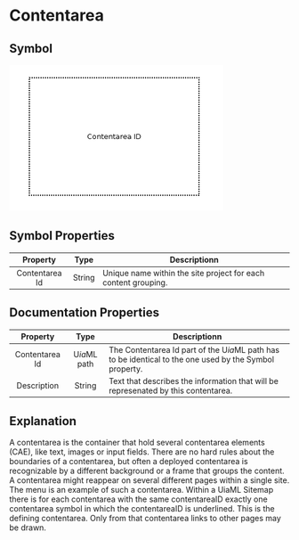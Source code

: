 # Contentarea

## Symbol
![image](smd-contentarea.png)

## Symbol Properties

| Property | Type | Descriptionn|
|:----------:|:------:|-------------|
| Contentarea Id | String | Unique name within the site project for each content grouping. |

## Documentation Properties
| Property | Type | Descriptionn|
|:----------:|:------:|-------------|
| Contentarea Id | U*ia*ML path | The Contentarea Id part of the U*ia*ML path has to be identical to the one used by the Symbol property.|
| Description | String | Text that describes the information that will be represenated by this contentarea. |

## Explanation
A contentarea is the container that hold several contentarea elements (CAE), like text, images or input fields. There are no hard rules about the boundaries of a contentarea, but often a deployed contentarea is recognizable by a different background or a frame that groups the content.
A contentarea might reappear on several different pages within a single site. The menu is an example of such a contentarea.
Within a UiaML Sitemap there is for each contentarea with the same contentareaID exactly one contentarea symbol in which the contentareaID is underlined. This is the defining contentarea. Only from that contentarea links to other pages may be drawn.

